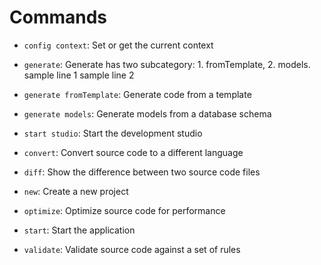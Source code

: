 # Commands
- `config context`: Set or get the current context
- `generate`: Generate has two subcategory: 1. fromTemplate, 2. models.
   sample line 1
   sample line 2

- `generate fromTemplate`: Generate code from a template
- `generate models`: Generate models from a database schema
- `start studio`: Start the development studio
- `convert`: Convert source code to a different language
- `diff`: Show the difference between two source code files
- `new`: Create a new project
- `optimize`: Optimize source code for performance
- `start`: Start the application
- `validate`: Validate source code against a set of rules

